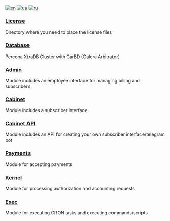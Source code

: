 [![en](https://img.shields.io/badge/lang-en-red.svg)](README.en.md)
[![ua](https://img.shields.io/badge/lang-ua-yellow.svg)](README.md)
[![ru](https://img.shields.io/badge/lang-ru-blue.svg)](README.ru.md)

### [License](license/README.md)
Directory where you need to place the license files

### [Database](database/README.md)
Percona XtraDB Cluster with GarBD (Galera Arbitrator)

### [Admin](admin/README.md)
Module includes an employee interface for managing billing and subscribers

### [Cabinet](cabinet/README.md)
Module includes a subscriber interface

### [Cabinet API](cabinet_api/README.md)
Module includes an API for creating your own subscriber interface/telegram bot

### [Payments](payments/README.md)
Module for accepting payments

### [Kernel](kernel/README.md)
Module for processing authorization and accounting requests

### [Exec](exec/README.md)
Module for executing CRON tasks and executing commands/scripts
